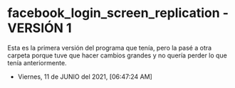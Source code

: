 # facebook_login_screen_replication - VERSIÓN 1

Esta es la primera versión del programa que tenía, pero la pasé a otra carpeta porque tuve que hacer cambios grandes y no quería perder lo que tenía anteriormente.

- Viernes, 11 de JUNIO del 2021, [06:47:24 AM]
